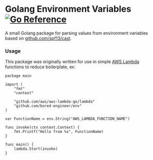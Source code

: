 # Golang Environment Variables [![Go Reference](https://pkg.go.dev/badge/github.com/bored-engineer/env.svg)](https://pkg.go.dev/github.com/bored-engineer/env)
A small Golang package for parsing values from environment variables based on [github.com/spf13/cast](https://github.com/spf13/cast).

### Usage
This package was originally written for use in simple [AWS Lambda](https://aws.amazon.com/lambda/) functions to reduce boilerplate, ex:
```golang
package main

import (
    "fmt"
    "context"

    "github.com/aws/aws-lambda-go/lambda"
    "github.com/bored-engineer/env"
)

var FunctionName = env.String("AWS_LAMBDA_FUNCTION_NAME")

func invoke(ctx context.Context) {
    fmt.Printf("Hello from %s", FunctionName)
}

func main() {
    lambda.Start(invoke)
}
```
